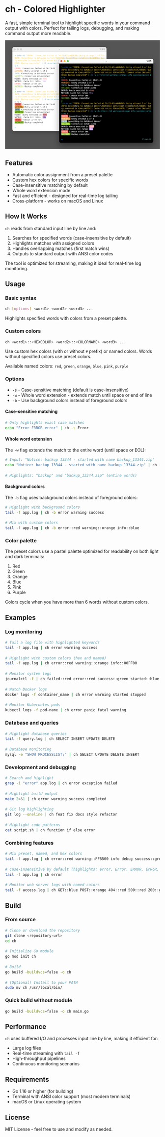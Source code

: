 # ch - Colored Highlighter

A fast, simple terminal tool to highlight specific words in your command output with colors. Perfect for tailing logs, debugging, and making command output more readable.

![](screenshot.png)

## Features

- Automatic color assignment from a preset palette
- Custom hex colors for specific words
- Case-insensitive matching by default
- Whole word extension mode
- Fast and efficient - designed for real-time log tailing
- Cross-platform - works on macOS and Linux

## How It Works

`ch` reads from standard input line by line and:

1. Searches for specified words (case-insensitive by default)
2. Highlights matches with assigned colors
3. Handles overlapping matches (first match wins)
4. Outputs to standard output with ANSI color codes

The tool is optimized for streaming, making it ideal for real-time log monitoring.

## Usage

### Basic syntax

```bash
ch [options] <word1> <word2> <word3> ...
```

Highlights specified words with colors from a preset palette.

### Custom colors

```bash
ch <word1>::<HEXCOLOR> <word2>::<COLORNAME> <word3> ...
```

Use custom hex colors (with or without `#` prefix) or named colors. Words without specified colors use preset colors.

Available named colors: `red`, `green`, `orange`, `blue`, `pink`, `purple`

### Options

- `-s` - Case-sensitive matching (default is case-insensitive)
- `-w` - Whole word extension - extends match until space or end of line
- `-b` - Use background colors instead of foreground colors

#### Case-sensitive matching

```bash
# Only highlights exact case matches
echo "Error ERROR error" | ch -s Error
```

#### Whole word extension

The `-w` flag extends the match to the entire word (until space or EOL):

```bash
# Input: "Notice: backup 13344 - started with name backup_13344.zip"
echo "Notice: backup 13344 - started with name backup_13344.zip" | ch -w back

# Highlights: "backup" and "backup_13344.zip" (entire words)
```

#### Background colors

The `-b` flag uses background colors instead of foreground colors:

```bash
# Highlight with background colors
tail -f app.log | ch -b error warning success

# Mix with custom colors
tail -f app.log | ch -b error::red warning::orange info::blue
```

### Color palette

The preset colors use a pastel palette optimized for readability on both light and dark terminals:

1. Red
2. Green
3. Orange
4. Blue
5. Pink
6. Purple

Colors cycle when you have more than 6 words without custom colors.

## Examples

### Log monitoring

```bash
# Tail a log file with highlighted keywords
tail -f app.log | ch error warning success

# Highlight with custom colors (hex and named)
tail -f app.log | ch error::red warning::orange info::00FF00

# Monitor system logs
journalctl -f | ch failed::red error::red success::green started::blue

# Watch Docker logs
docker logs -f container_name | ch error warning started stopped

# Monitor Kubernetes pods
kubectl logs -f pod-name | ch error panic fatal warning
```

### Database and queries

```bash
# Highlight database queries
tail -f query.log | ch SELECT INSERT UPDATE DELETE

# Database monitoring
mysql -e "SHOW PROCESSLIST;" | ch SELECT UPDATE DELETE INSERT
```

### Development and debugging

```bash
# Search and highlight
grep -i "error" app.log | ch error exception failed

# Highlight build output
make 2>&1 | ch error warning success completed

# Git log highlighting
git log --oneline | ch feat fix docs style refactor

# Highlight code patterns
cat script.sh | ch function if else error
```

### Combining features

```bash
# Mix preset, named, and hex colors
tail -f app.log | ch error::red warning::FF5500 info debug success::green

# Case-insensitive by default (highlights: error, Error, ERROR, ErRoR, etc.)
tail -f app.log | ch error

# Monitor web server logs with named colors
tail -f access.log | ch GET::blue POST::orange 404::red 500::red 200::green
```

## Build

### From source

```bash
# Clone or download the repository
git clone <repository-url>
cd ch

# Initialize Go module
go mod init ch

# Build
go build -buildvcs=false -o ch

# (Optional) Install to your PATH
sudo mv ch /usr/local/bin/
```

### Quick build without module

```bash
go build -buildvcs=false -o ch main.go
```

## Performance

`ch` uses buffered I/O and processes input line by line, making it efficient for:

- Large log files
- Real-time streaming with `tail -f`
- High-throughput pipelines
- Continuous monitoring scenarios

## Requirements

- Go 1.16 or higher (for building)
- Terminal with ANSI color support (most modern terminals)
- macOS or Linux operating system

## License

MIT License - feel free to use and modify as needed.
